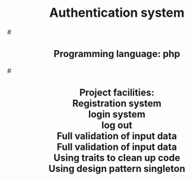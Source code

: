  <h1 align="center">Authentication system</h1>
 #
  <h2 align="center">Programming language: php</h2>
  #
  <h2 align="center">
  Project facilities: <br> Registration system <br> login system <br> log out <br> Full validation of input data <br> Full validation of input data <br> Using traits to clean up code <br> Using design pattern singleton
  </h2>
